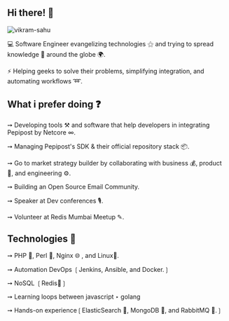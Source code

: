 ## Hi there! 👋

![vikram-sahu](https://i.imgur.com/tAXr8nC.jpg)

💻 Software Engineer evangelizing technologies ⚝ and trying to spread knowledge 📖 around the globe 🌍.

⚡ Helping geeks to solve their problems, simplifying integration, and automating workflows ➿.

## What i prefer doing ❓

➙ Developing tools ⚒ and software that help developers in integrating Pepipost by Netcore ∞.

➙ Managing Pepipost's SDK & their official repository stack 📦.

➙ Go to market strategy builder by collaborating with business 💰, product 🎁, and engineering ⚙.

➙ Building an Open Source Email Community.

➙ Speaker at Dev conferences 🎙.

➙ Volunteer at Redis Mumbai Meetup ✎.

## Technologies 🚧

➙ PHP 🐘, Perl 🐪, Nginx 🌐 , and Linux🐧.

➙ Automation DevOps ❲Jenkins, Ansible, and Docker.❳

➙ NoSQL ❲Redis🏮❳

➙ Learning loops between javascript ‣ golang

➙ Hands-on experience❲ElasticSearch 🔎, MongoDB 🍃, and RabbitMQ 🐇.❳
